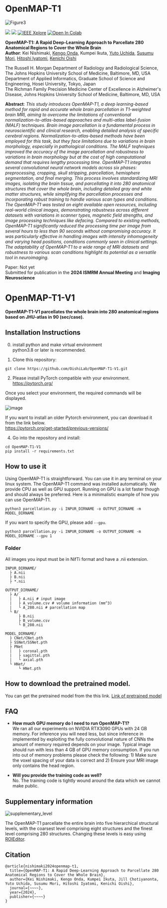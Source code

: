 # OpenMAP-T1
![Figure3](https://github.com/OishiLab/OpenMAP-T1-V1/assets/64403395/d25fbb04-2152-4cad-8409-f3e7a0ae97e8)

[![](http://img.shields.io/badge/DOI-00.0000/00000-B31B1B.svg)](https://www.biorxiv.org/)
[![](https://img.shields.io/badge/under%20review-ISMRM2024-%2300629B%09)](https://www.ismrm.org/)
[![IEEE Xplore](https://img.shields.io/badge/under%20review-Imaging%20Neuroscience-%2300629B%09)](https://janeway.imaging-neuroscience.org/)
[![Open In Colab](https://colab.research.google.com/assets/colab-badge.svg)](https://colab.research.google.com/drive/1fmfkxxZjChExnl5cHITYkNYgTu3MZ7Ql#scrollTo=xwZxyL5ewVNF)

**OpenMAP-T1: A Rapid Deep-Learning Approach to Parcellate 280 Anatomical Regions to Cover the Whole Brain**<br>
**Author**: Kei Nishimaki, [Kengo Onda](https://researchmap.jp/kengoonda?lang=en), Kumpei Ikuta, [Yuto Uchida](https://researchmap.jp/uchidayuto), [Susumu Mori](https://www.hopkinsmedicine.org/profiles/details/susumu-mori), [Hitoshi Iyatomi](https://iyatomi-lab.info/english-top), [Kenichi Oishi](https://www.hopkinsmedicine.org/profiles/details/kenichi-oishi)<br>

The Russell H. Morgan Department of Radiology and Radiological Science, The Johns Hopkins University School of Medicine, Baltimore, MD, USA <br>
Department of Applied Informatics, Graduate School of Science and Engineering, Hosei University, Tokyo, Japan <br>
The Richman Family Precision Medicine Center of Excellence in Alzheimer's Disease, Johns Hopkins University School of Medicine, Baltimore, MD, USA<br>

**Abstract**: *This study introduces OpenMAP-T1, a deep learning-based method for rapid and accurate whole brain parcellation in T1-weighted brain MRI, aiming to overcome the limitations of conventional normalization-to-atlas-based approaches and multi-atlas label-fusion (MALF) techniques. Brain image parcellation is a fundamental process in neuroscientific and clinical research, enabling detailed analysis of specific cerebral regions. Normalization-to-atlas-based methods have been employed for this task, but they face limitations due to variations in brain morphology, especially in pathological conditions. The MALF teqhniques improved the accuracy of the image parcellation and robustness to variations in brain morphology but at the cost of high computational demand that requires lengthy processing time. OpenMAP-T1 integrates several convolutional neural network models across six phases: preprocessing, cropping, skull stripping, parcellation, hemisphere segmentation, and final merging. This process involves standardizing MRI images, isolating the brain tissue, and parcellating it into 280 anatomical structures that cover the whole brain, including detailed gray and white matter structures, while simplifying the parcellation processes and incorporating robust training to handle various scan types and conditions. The OpenMAP-T1 was tested on eight available open resources, including real-world clinical images, demonstrating robustness across different datasets with variations in scanner types, magnetic field strengths, and image processing techniques like defacing. Compared to existing methods, OpenMAP-T1 significantly reduced the processing time per image from several hours to less than 90 seconds without compromising accuracy. It was particularly effective in handling images with intensity inhomogeneity and varying head positions, conditions commonly seen in clinical settings. The adaptability of OpenMAP-T1 to a wide range of MRI datasets and robustness to various scan conditions highlight its potential as a versatile tool in neuroimaging.*

Paper: Not yet<br>
Submitted for publication in the **2024 ISMRM Annual Meeting** and **Imaging Neuroscience**<br>

# OpenMAP-T1-V1
**OpenMAP-T1-V1 parcellates the whole brain into 280 anatomical regions based on JHU-atlas in 90 (sec/case).**

## Installation Instructions
0. install python and make virtual environment<br>
python3.8 or later is recommended.

1. Clone this repository:
```
git clone https://github.com/OishiLab/OpenMAP-T1-V1.git
```
2. Please install PyTorch compatible with your environment.<br>
https://pytorch.org/

Once you select your environment, the required commands will be displayed.

![image](https://github.com/OishiLab/OpenMAP-T1-V1/assets/64403395/bd9641e3-5933-48c4-9454-1e0b9fc18e96)

If you want to install an older Pytorch environment, you can download it from the link below.<br>
https://pytorch.org/get-started/previous-versions/

4. Go into the repository and install:
```
cd OpenMAP-T1-V1
pip install -r requirements.txt
```

## How to use it
Using OpenMAP-T1 is straightforward. You can use it in any terminal on your linux system. The OpenMAP-T1 command was installed automatically. We provide CPU as well as GPU support. Running on GPU is a lot faster though and should always be preferred. Here is a minimalistic example of how you can use OpenMAP-T1.
```
python3 parcellation.py -i INPUR_DIRNAME -o OUTPUT_DIRNAME -m MODEL_DIRNAME
```
If you want to specify the GPU, please add ```--gpu```.
```
python3 parcellation.py -i INPUR_DIRNAME -o OUTPUT_DIRNAME -m MODEL_DIRNAME --gpu 1
```

### Folder
All images you input must be in NifTi format and have a .nii extension.
```
INPUR_DIRNAME/
  ├ A.nii
  ├ B.nii
  ├ *.nii

OUTPUT_DIRNAME/
  ├ A/
  |   ├ A.nii # input image
  |   ├ A_volume.csv # volume information (mm^3)
  |   └ A_280.nii # parcellation map
  └ B/
      ├ B.nii
      ├ B_volume.csv
      └ B_280.nii

MODEL_DIRNAME/
  ├ CNet/CNet.pth
  ├ SSNet/SSNet.pth
  ├ PNet
  |   ├ coronal.pth
  |   ├ sagittal.pth
  |   └ axial.pth
  └ HNet/
      └ HNet.pth
```

## How to download the pretrained model.
You can get the pretrained model from the this link.
[Link of pretrained model](https://livejohnshopkins-my.sharepoint.com/:f:/g/personal/koishi2_jh_edu/EuPq_A0Pk1pJkTXWeKtX1XwB77fg9pEZVbVelSuTm3pwZw)

## FAQ
* **How much GPU memory do I need to run OpenMAP-T1?** <br>
We ran all our experiments on NVIDIA RTX3090 GPUs with 24 GB memory. For inference you will need less, but since inference in implemented by exploiting the fully convolutional nature of CNNs the amount of memory required depends on your image. Typical image should run with less than 4 GB of GPU memory consumption. If you run into out of memory problems please check the following: 1) Make sure the voxel spacing of your data is correct and 2) Ensure your MRI image only contains the head region.

* **Will you provide the training code as well?** <br>
No. The training code is tightly wound around the data which we cannot make public.

## Supplementary information
![supplementary_level](https://github.com/OishiLab/OpenMAP-T1-V1/assets/64403395/4b2ff22d-8c61-4b47-a141-53daf9b344c8)

The OpenMAP-T1 parcellate the entire brain into five hierarchical structural levels, with the coarsest level comprising eight structures and the finest level comprising 280 structures. Changing these levels is easy using [ROIEditor](https://www.mristudio.org/installation.html).

## Citation
```
@article{nishimaki2024openmap-t1,
  title={OpenMAP-T1: A Rapid Deep-Learning Approach to Parcellate 280 Anatomical Regions to Cover the Whole Brain},
  author={Kei Nishimaki, Kengo Onda, Kumpei Ikuta, Jill Chotiyanonta, Yuto Uchida, Susumu Mori, Hitoshi Iyatomi, Kenichi Oishi},
  journal={~~~~},
  year={2024},
  publisher={~~~~}
}
```
